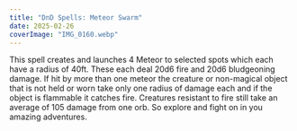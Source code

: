 ```yaml
---
title: "DnD Spells: Meteor Swarm"
date: 2025-02-26
coverImage: "IMG_0160.webp"
---
```


This spell creates and launches 4 Meteor to selected spots which each have a radius of 40ft. These each deal 20d6 fire and 20d6 bludgeoning damage. If hit by more than one meteor the creature or non-magical object that is not held or worn take only one radius of damage each and if the object is flammable it catches fire. Creatures resistant to fire still take an average of 105 damage from one orb. So explore and fight on in you amazing adventures.
